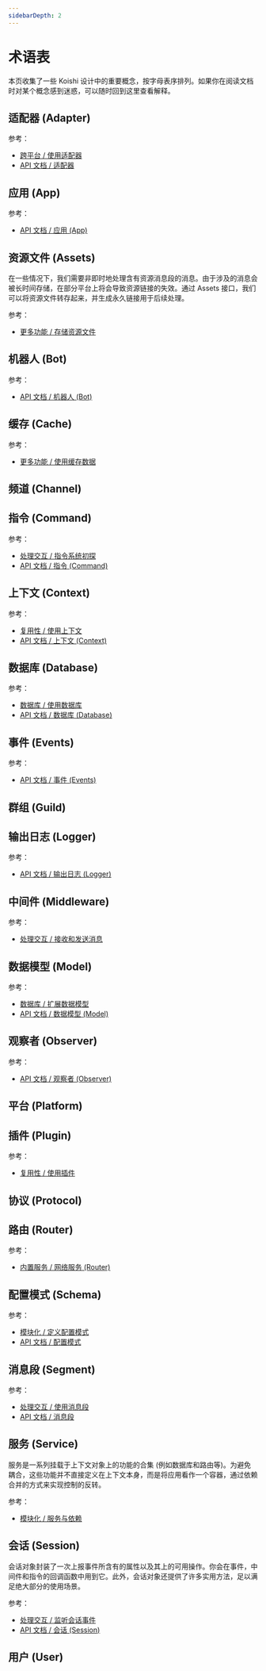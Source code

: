 ```yaml
---
sidebarDepth: 2
---
```


# 术语表

本页收集了一些 Koishi 设计中的重要概念，按字母表序排列。如果你在阅读文档时对某个概念感到迷惑，可以随时回到这里查看解释。

## 适配器 (Adapter)

参考：

- [跨平台 / 使用适配器](../guide/adapter/)
- [API 文档 / 适配器](./core/adapter.md)

## 应用 (App)

参考：

- [API 文档 / 应用 (App)](./core/app.md)

## 资源文件 (Assets)

在一些情况下，我们需要非即时地处理含有资源消息段的消息。由于涉及的消息会被长时间存储，在部分平台上将会导致资源链接的失效。通过 Assets 接口，我们可以将资源文件转存起来，并生成永久链接用于后续处理。

参考：

- [更多功能 / 存储资源文件](./service/assets.md)

## 机器人 (Bot)

参考：

- [API 文档 / 机器人 (Bot)](./core/bot.md)

## 缓存 (Cache)

参考：

- [更多功能 / 使用缓存数据](./service/cache.md)

## 频道 (Channel)

## 指令 (Command)

参考：

- [处理交互 / 指令系统初探](../guide/message/command.md)
- [API 文档 / 指令 (Command)](../core/command.md)

## 上下文 (Context)

参考：

- [复用性 / 使用上下文](../guide/plugin/context.md)
- [API 文档 / 上下文 (Context)](./core/context.md)

## 数据库 (Database)

参考：

- [数据库 / 使用数据库](../guide/database/)
- [API 文档 / 数据库 (Database)](./core/database.md)

## 事件 (Events)

参考：

- [API 文档 / 事件 (Events)](./core/events.md)

## 群组 (Guild)

## 输出日志 (Logger)

参考：

- [API 文档 / 输出日志 (Logger)](./utils/logger.md)

## 中间件 (Middleware)

参考：

- [处理交互 / 接收和发送消息](../guide/message/middleware.md)

## 数据模型 (Model)

参考：

- [数据库 / 扩展数据模型](../guide/database/database.md#扩展数据模型)
- [API 文档 / 数据模型 (Model)](./database/model.md)

## 观察者 (Observer)

参考：

- [API 文档 / 观察者 (Observer)](./utils/observer.md)

## 平台 (Platform)

## 插件 (Plugin)

参考：

- [复用性 / 使用插件](../guide/plugin/)

## 协议 (Protocol)

## 路由 (Router)

参考：

- [内置服务 / 网络服务 (Router)](./service/router.md)

## 配置模式 (Schema)

参考：

- [模块化 / 定义配置模式](../guide/plugin/schema.md)
- [API 文档 / 配置模式](./utils/schema.md)

## 消息段 (Segment)

参考：

- [处理交互 / 使用消息段](../guide/message/segment.md)
- [API 文档 / 消息段](./utils/segment.md)

## 服务 (Service)

服务是一系列挂载于上下文对象上的功能的合集 (例如数据库和路由等)。为避免耦合，这些功能并不直接定义在上下文本身，而是将应用看作一个容器，通过依赖合并的方式来实现控制的反转。

参考：

- [模块化 / 服务与依赖](../guide/plugin/service.md)

## 会话 (Session)

会话对象封装了一次上报事件所含有的属性以及其上的可用操作。你会在事件，中间件和指令的回调函数中用到它。此外，会话对象还提供了许多实用方法，足以满足绝大部分的使用场景。

参考：

- [处理交互 / 监听会话事件](../guide/message/session.md)
- [API 文档 / 会话 (Session)](./core/session.md)

## 用户 (User)
